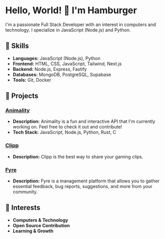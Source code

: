 # Hello, World! 👋 I'm Hamburger

I'm a passionate Full Stack Developer with an interest in computers and technology. I specialize in JavaScript (Node.js) and Python.

## 🚀 Skills

- **Languages:** JavaScript (Node.js), Python
- **Frontend:** HTML, CSS, JavaScript, Tailwind, Next.js
- **Backend:** Node.js, Express, Fastify
- **Databases:** MongoDB, PostgreSQL, Supabase
- **Tools:** Git, Docker

## 🔨 Projects

### [Animality](https://github.com/animality-xyz)
- **Description:** Animality is a fun and interactive API that I'm currently working on. Feel free to check it out and contribute!
- **Tech Stack:** JavaScript, Node.js, Python, Rust, C

### [Clipp](https://github.com/ClippGG)
- **Description:** Clipp is the best way to share your gaming clips.

### [Fyre](https://github.com/fyre-sh)
- **Description:** Fyre is a management platform that allows you to gather essential feedback, bug reports, suggestions, and more from your community.

## 🌱 Interests

- **Computers & Technology**
- **Open Source Contribution**
- **Learning & Growth**
